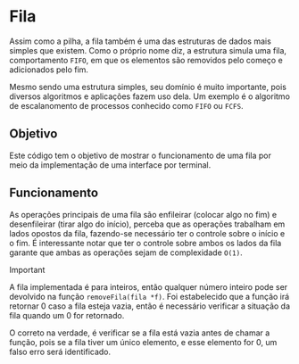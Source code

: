 # Fila
Assim como a pilha, a fila também é uma das estruturas de dados mais simples que existem. Como o próprio nome diz, a estrutura simula uma fila, comportamento `FIFO`, em que os elementos são removidos pelo começo e adicionados pelo fim.

Mesmo sendo uma estrutura simples, seu domínio é muito importante, pois diversos algoritmos e aplicações fazem uso dela. Um exemplo é o algoritmo de escalanomento de processos conhecido como `FIFO` ou `FCFS`.

## Objetivo
Este código tem o objetivo de mostrar o funcionamento de uma fila por meio da implementação de uma interface por terminal.

## Funcionamento
As operações principais de uma fila são enfileirar (colocar algo no fim) e desenfileirar (tirar algo do início), perceba que as operações trabalham em lados opostos da fila, fazendo-se necessário ter o controle sobre o início e o fim. É interessante notar que ter o controle sobre ambos os lados da fila garante que ambas as operações sejam de complexidade `O(1)`.

> [!important]
> A fila implementada é para inteiros, então qualquer número inteiro pode ser devolvido na função `removeFila(fila *f)`. Foi estabelecido que a função irá retornar 0 caso a fila esteja vazia, então é necessário verificar a situação da fila quando um 0 for retornado.
>
> O correto na verdade, é verificar se a fila está vazia antes de chamar a função, pois se a fila tiver um único elemento, e esse elemento for 0, um falso erro será identificado.
